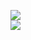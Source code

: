 [![](https://img.shields.io/badge/Made%20With-Github%20Spray-lightgrey.svg?style=for-the-badge&logo=github)](https://github.com/Annihil/github-spray#10334)  
[![](https://i.imgur.com/2DrTn0Z.gif)](https://github.com/Annihil/github-spray)